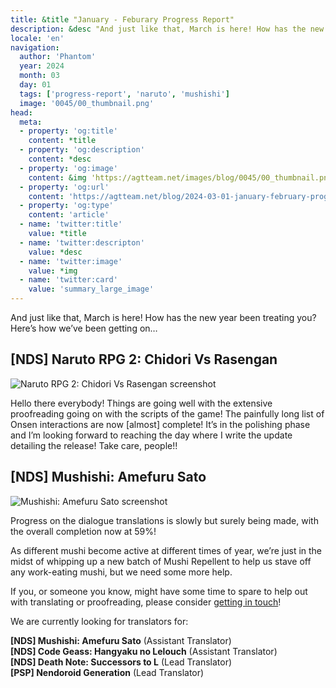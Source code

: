```yaml
---
title: &title "January - Feburary Progress Report"
description: &desc "And just like that, March is here! How has the new year been treating you? Here’s how we’ve been getting on…"
locale: 'en'
navigation:
  author: 'Phantom'
  year: 2024
  month: 03
  day: 01
  tags: ['progress-report', 'naruto', 'mushishi']
  image: '0045/00_thumbnail.png'
head:
  meta:
  - property: 'og:title'
    content: *title
  - property: 'og:description'
    content: *desc
  - property: 'og:image'
    content: &img 'https://agtteam.net/images/blog/0045/00_thumbnail.png'
  - property: 'og:url'
    content: 'https://agtteam.net/blog/2024-03-01-january-february-progress-report'
  - property: 'og:type'
    content: 'article'
  - name: 'twitter:title'
    value: *title
  - name: 'twitter:descripton'
    value: *desc
  - name: 'twitter:image'
    value: *img
  - name: 'twitter:card'
    value: 'summary_large_image'
---
```


And just like that, March is here! How has the new year been treating you? Here’s how we’ve been getting on…

## [NDS] Naruto RPG 2: Chidori Vs Rasengan

![Naruto RPG 2: Chidori Vs Rasengan screenshot](/images/blog/0045/743780393309913088_0.png)

Hello there everybody! Things are going well with the extensive proofreading going on with the scripts of the game! The painfully long list of Onsen interactions are now \[almost\] complete! It’s in the polishing phase and I’m looking forward to reaching the day where I write the update detailing the release! Take care, people!!


## [NDS] Mushishi: Amefuru Sato

![Mushishi: Amefuru Sato screenshot](/images/blog/0045/743780393309913088_1.png)

Progress on the dialogue translations is slowly but surely being made, with the overall completion now at 59%!

As different mushi become active at different times of year, we’re just in the midst of whipping up a new batch of Mushi Repellent to help us stave off any work-eating mushi, but we need some more help.

If you, or someone you know, might have some time to spare to help out with translating or proofreading, please consider [getting in touch](https://href.li/?https://discord.com/invite/UUF7Zbm)!

We are currently looking for translators for:

**[NDS] Mushishi: Amefuru Sato** (Assistant Translator)  
**[NDS] Code Geass: Hangyaku no Lelouch** (Assistant Translator)  
**[NDS] Death Note: Successors to L** (Lead Translator)  
**[PSP] Nendoroid Generation** (Lead Translator)
